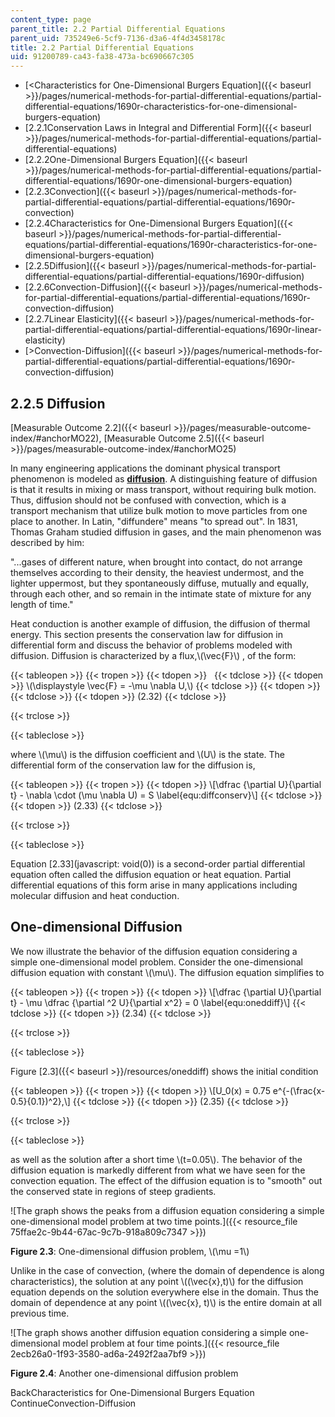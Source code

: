 ```yaml
---
content_type: page
parent_title: 2.2 Partial Differential Equations
parent_uid: 735249e6-5cf9-7136-d3a6-4f4d3458178c
title: 2.2 Partial Differential Equations
uid: 91200789-ca43-fa38-473a-bc690667c305
---
```


*   [<Characteristics for One-Dimensional Burgers Equation]({{< baseurl >}}/pages/numerical-methods-for-partial-differential-equations/partial-differential-equations/1690r-characteristics-for-one-dimensional-burgers-equation)
*   [2.2.1Conservation Laws in Integral and Differential Form]({{< baseurl >}}/pages/numerical-methods-for-partial-differential-equations/partial-differential-equations)
*   [2.2.2One-Dimensional Burgers Equation]({{< baseurl >}}/pages/numerical-methods-for-partial-differential-equations/partial-differential-equations/1690r-one-dimensional-burgers-equation)
*   [2.2.3Convection]({{< baseurl >}}/pages/numerical-methods-for-partial-differential-equations/partial-differential-equations/1690r-convection)
*   [2.2.4Characteristics for One-Dimensional Burgers Equation]({{< baseurl >}}/pages/numerical-methods-for-partial-differential-equations/partial-differential-equations/1690r-characteristics-for-one-dimensional-burgers-equation)
*   [2.2.5Diffusion]({{< baseurl >}}/pages/numerical-methods-for-partial-differential-equations/partial-differential-equations/1690r-diffusion)
*   [2.2.6Convection-Diffusion]({{< baseurl >}}/pages/numerical-methods-for-partial-differential-equations/partial-differential-equations/1690r-convection-diffusion)
*   [2.2.7Linear Elasticity]({{< baseurl >}}/pages/numerical-methods-for-partial-differential-equations/partial-differential-equations/1690r-linear-elasticity)
*   [\>Convection-Diffusion]({{< baseurl >}}/pages/numerical-methods-for-partial-differential-equations/partial-differential-equations/1690r-convection-diffusion)

2.2.5 Diffusion
---------------

[Measurable Outcome 2.2]({{< baseurl >}}/pages/measurable-outcome-index/#anchorMO22), [Measurable Outcome 2.5]({{< baseurl >}}/pages/measurable-outcome-index/#anchorMO25)

In many engineering applications the dominant physical transport phenomenon is modeled as [**diffusion**](http://en.wikipedia.org/wiki/Diffusion). A distinguishing feature of diffusion is that it results in mixing or mass transport, without requiring bulk motion. Thus, diffusion should not be confused with convection, which is a transport mechanism that utilize bulk motion to move particles from one place to another. In Latin, "diffundere" means "to spread out". In 1831, Thomas Graham studied diffusion in gases, and the main phenomenon was described by him:

"...gases of different nature, when brought into contact, do not arrange themselves according to their density, the heaviest undermost, and the lighter uppermost, but they spontaneously diffuse, mutually and equally, through each other, and so remain in the intimate state of mixture for any length of time."

Heat conduction is another example of diffusion, the diffusion of thermal energy. This section presents the conservation law for diffusion in differential form and discuss the behavior of problems modeled with diffusion. Diffusion is characterized by a flux,\\(\\vec{F}\\) , of the form:

{{< tableopen >}}
{{< tropen >}}
{{< tdopen >}}
 
{{< tdclose >}}
{{< tdopen >}}
\\(\\displaystyle \\vec{F} = -\\mu \\nabla U,\\)
{{< tdclose >}}
{{< tdopen >}}
 
{{< tdclose >}}
{{< tdopen >}}
(2.32)
{{< tdclose >}}

{{< trclose >}}

{{< tableclose >}}

where \\(\\mu\\) is the diffusion coefficient and \\(U\\) is the state. The differential form of the conservation law for the diffusion is,

{{< tableopen >}}
{{< tropen >}}
{{< tdopen >}}
\\\[\\dfrac {\\partial U}{\\partial t} - \\nabla \\cdot (\\mu \\nabla U) = S \\label{equ:diffconserv}\\\]
{{< tdclose >}}
{{< tdopen >}}
(2.33)
{{< tdclose >}}

{{< trclose >}}

{{< tableclose >}}

Equation [2.33](javascript: void(0)) is a second-order partial differential equation often called the diffusion equation or heat equation. Partial differential equations of this form arise in many applications including molecular diffusion and heat conduction.

One-dimensional Diffusion
-------------------------

We now illustrate the behavior of the diffusion equation considering a simple one-dimensional model problem. Consider the one-dimensional diffusion equation with constant \\(\\mu\\). The diffusion equation simplifies to

{{< tableopen >}}
{{< tropen >}}
{{< tdopen >}}
\\\[\\dfrac {\\partial U}{\\partial t} - \\mu \\dfrac {\\partial ^2 U}{\\partial x^2} = 0 \\label{equ:oneddiff}\\\]
{{< tdclose >}}
{{< tdopen >}}
(2.34)
{{< tdclose >}}

{{< trclose >}}

{{< tableclose >}}

Figure [2.3]({{< baseurl >}}/resources/oneddiff) shows the initial condition

{{< tableopen >}}
{{< tropen >}}
{{< tdopen >}}
\\\[U\_0(x) = 0.75 e^{-(\\frac{x-0.5}{0.1})^2},\\\]
{{< tdclose >}}
{{< tdopen >}}
(2.35)
{{< tdclose >}}

{{< trclose >}}

{{< tableclose >}}

as well as the solution after a short time \\(t=0.05\\). The behavior of the diffusion equation is markedly different from what we have seen for the convection equation. The effect of the diffusion equation is to "smooth" out the conserved state in regions of steep gradients.

![The graph shows the peaks from a diffusion equation considering a simple one-dimensional model problem at two time points.]({{< resource_file 75ffae2c-9b44-67ac-9c7b-918a809c7347 >}})

**Figure 2.3**: One-dimensional diffusion problem, \\(\\mu =1\\)

Unlike in the case of convection, (where the domain of dependence is along characteristics), the solution at any point \\((\\vec{x},t)\\) for the diffusion equation depends on the solution everywhere else in the domain. Thus the domain of dependence at any point \\((\\vec{x}, t)\\) is the entire domain at all previous time.

![The graph shows another diffusion equation considering a simple one-dimensional model problem at four time points.]({{< resource_file 2ecb26a0-1f93-3580-ad6a-2492f2aa7bf9 >}})

**Figure 2.4**: Another one-dimensional diffusion problem

BackCharacteristics for One-Dimensional Burgers Equation ContinueConvection-Diffusion